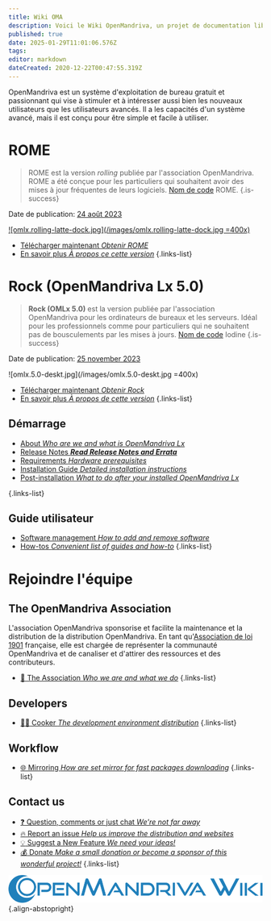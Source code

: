 ```yaml
---
title: Wiki OMA
description: Voici le Wiki OpenMandriva, un projet de documentation libre que vous pouvez améliorer
published: true
date: 2025-01-29T11:01:06.576Z
tags: 
editor: markdown
dateCreated: 2020-12-22T00:47:55.319Z
---
```



OpenMandriva est un système d'exploitation de bureau gratuit et passionnant qui vise à stimuler et à intéresser aussi bien les nouveaux utilisateurs que les utilisateurs avancés. Il a les capacités d'un système avancé, mais il est conçu pour être simple et facile à utiliser.

# ROME

> ROME est la version *rolling* publiée par l'association OpenMandriva. ROME a été conçue pour les particuliers qui souhaitent avoir des mises à jour fréquentes de leurs logiciels. [Nom de code](/policies/codename) ROME.
{.is-success}

Date de publication:  [24 août 2023](https://www.openmandriva.org/99)
 
[![omlx.rolling-latte-dock.jpg](/images/omlx.rolling-latte-dock.jpg =400x)](/images/omlx.rolling-latte-dock.jpg) 


- [Télécharger maintenant *Obtenir ROME*](/distribution/releases/download)
- [En savoir plus *À propos ce cette version*](/distribution/releases/rome) 
{.links-list}

# Rock (OpenMandriva Lx 5.0)

>  **Rock (OMLx 5.0)** est la version publiée par l'association OpenMandriva pour les ordinateurs de bureaux et les serveurs. Idéal pour les professionnels comme pour particuliers qui ne souhaitent pas de bousculements par les mises à jours. [Nom de code](/policies/codename) Iodine
{.is-success}

Date de publication:  [25 november 2023](https://www.openmandriva.org/101)

![omlx.5.0-deskt.jpg](/images/omlx.5.0-deskt.jpg =400x)

- [Télécharger maintenant *Obtenir Rock*](/distribution/releases/download)
- [En savoir plus *À propos de cette version*](/distribution/releases/omlx50) 
{.links-list}

## Démarrage

- [About *Who are we and what is OpenMandriva Lx*](/distribution)
- [Release Notes ***Read Release Notes and Errata***](/distribution/releases/current)
- [Requirements *Hardware prerequisites*](/distribution/install/requirements/)
- [Installation Guide *Detailed installation instructions*](/distribution/install/)
- [Post-installation *What to do after your installed OpenMandriva Lx*](/distribution/install/post-install)

{.links-list}

## Guide utilisateur

- [Software management *How to add and remove software*](/distribution/guides/software-management)
- [How-tos *Convenient list of guides and how-to*](/distribution/guides/how-tos)
{.links-list}

# Rejoindre l'équipe

## The OpenMandriva Association
L'association OpenMandriva sponsorise et facilite la maintenance et la distribution de la distribution OpenMandriva. En tant qu'[Association de loi 1901](https://fr.wikipedia.org/wiki/Association_loi_de_1901) française, elle est chargée de représenter la communauté OpenMandriva et de canaliser et d'attirer des ressources et des contributeurs.

- [:book: The Association *Who we are and what we do*](/team/association)
{.links-list}

## Developers

- [:woman_cook: Cooker *The development environment distribution*](/team/dev/cooker)
{.links-list}

## Workflow
- [:globe_with_meridians: Mirroring *How are set mirror for fast packages downloading*](/en/team/infra/mirroring)
{.links-list}

## Contact us
- [:question: Question, comments or just chat *We're not far away*](/team/chat)
- [:fire: Report an issue *Help us improve the distribution and websites*](/team/qa/report-bug)
- [:bulb: Suggest a New Feature *We need your ideas!*](/team/chat)
- [:moneybag: Donate *Make a small donation or become a sponsor of this wonderful project!*](https://www.openmandriva.org/en/Donate)
{.links-list}

![openmandriva-wiki.svg](/logo/openmandriva-wiki.svg){.align-abstopright}


